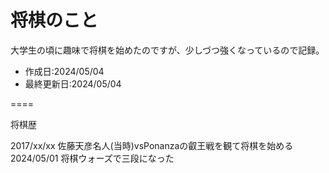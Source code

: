 # 将棋のこと

大学生の頃に趣味で将棋を始めたのですが、少しづつ強くなっているので記録。  

- 作成日:2024/05/04
- 最終更新日:2024/05/04

====

将棋歴

2017/xx/xx 佐藤天彦名人(当時)vsPonanzaの叡王戦を観て将棋を始める
2024/05/01 将棋ウォーズで三段になった
